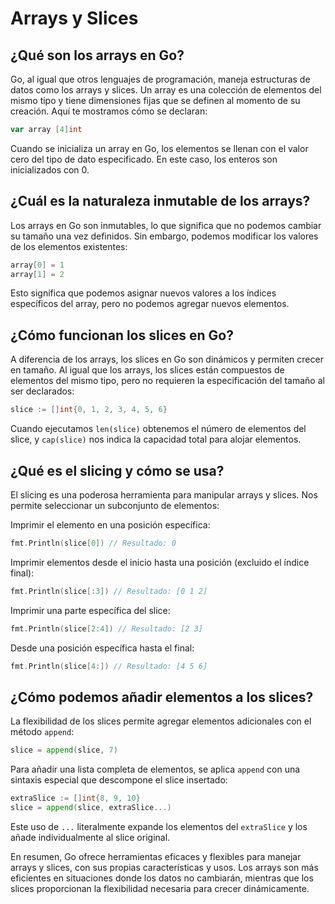 # Arrays y Slices

## ¿Qué son los arrays en Go?

Go, al igual que otros lenguajes de programación, maneja estructuras de datos como los arrays y slices. Un array es una colección de elementos del mismo tipo y tiene dimensiones fijas que se definen al momento de su creación. Aquí te mostramos cómo se declaran:

```go
var array [4]int
```

Cuando se inicializa un array en Go, los elementos se llenan con el valor cero del tipo de dato especificado. En este caso, los enteros son inicializados con 0.

## ¿Cuál es la naturaleza inmutable de los arrays?

Los arrays en Go son inmutables, lo que significa que no podemos cambiar su tamaño una vez definidos. Sin embargo, podemos modificar los valores de los elementos existentes:

```go
array[0] = 1
array[1] = 2
```

Esto significa que podemos asignar nuevos valores a los índices específicos del array, pero no podemos agregar nuevos elementos.

## ¿Cómo funcionan los slices en Go?

A diferencia de los arrays, los slices en Go son dinámicos y permiten crecer en tamaño. Al igual que los arrays, los slices están compuestos de elementos del mismo tipo, pero no requieren la especificación del tamaño al ser declarados:

```go
slice := []int{0, 1, 2, 3, 4, 5, 6}
```

Cuando ejecutamos `len(slice)` obtenemos el número de elementos del slice, y `cap(slice)` nos indica la capacidad total para alojar elementos.

## ¿Qué es el slicing y cómo se usa?

El slicing es una poderosa herramienta para manipular arrays y slices. Nos permite seleccionar un subconjunto de elementos:

Imprimir el elemento en una posición específica:

```go
fmt.Println(slice[0]) // Resultado: 0
```

Imprimir elementos desde el inicio hasta una posición (excluido el índice final):

```go
fmt.Println(slice[:3]) // Resultado: [0 1 2]
```

Imprimir una parte específica del slice:

```go
fmt.Println(slice[2:4]) // Resultado: [2 3]
```

Desde una posición específica hasta el final:

```go
fmt.Println(slice[4:]) // Resultado: [4 5 6]
```

## ¿Cómo podemos añadir elementos a los slices?

La flexibilidad de los slices permite agregar elementos adicionales con el método `append`:

```go
slice = append(slice, 7)
```

Para añadir una lista completa de elementos, se aplica `append` con una sintaxis especial que descompone el slice insertado:

```go
extraSlice := []int{8, 9, 10}
slice = append(slice, extraSlice...)
```

Este uso de `...` literalmente expande los elementos del `extraSlice` y los añade individualmente al slice original.

En resumen, Go ofrece herramientas eficaces y flexibles para manejar arrays y slices, con sus propias características y usos. Los arrays son más eficientes en situaciones donde los datos no cambiarán, mientras que los slices proporcionan la flexibilidad necesaria para crecer dinámicamente.
